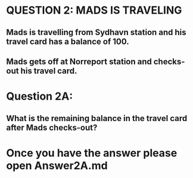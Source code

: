 QUESTION 2: MADS IS TRAVELING
=============================

Mads is travelling from Sydhavn station and his travel card has a balance of 100. 
-
Mads gets off at Norreport station and checks-out his travel card.
---------------------------------------------------------------------------------------------------------------
 
Question 2A:
============
What is the remaining balance in the travel card after Mads checks-out?
---------------------------------------------------------------------------------------------------------------

Once you have the answer please open Answer2A.md
================================================

